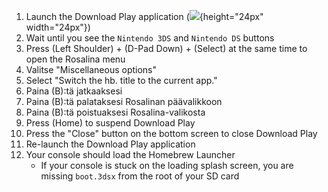 1. Launch the Download Play application (![](/images/download-play-icon.png){height="24px" width="24px"})
2. Wait until you see the `Nintendo 3DS` and `Nintendo DS` buttons
3. Press (Left Shoulder) + (D-Pad Down) + (Select) at the same time to open the Rosalina menu
4. Valitse "Miscellaneous options"
5. Select "Switch the hb. title to the current app."
6. Paina (B):tä jatkaaksesi
7. Paina (B):tä palataksesi Rosalinan päävalikkoon
8. Paina (B):tä poistuaksesi Rosalina-valikosta
9. Press (Home) to suspend Download Play
10. Press the "Close" button on the bottom screen to close Download Play
11. Re-launch the Download Play application
12. Your console should load the Homebrew Launcher
    - If your console is stuck on the loading splash screen, you are missing `boot.3dsx` from the root of your SD card
